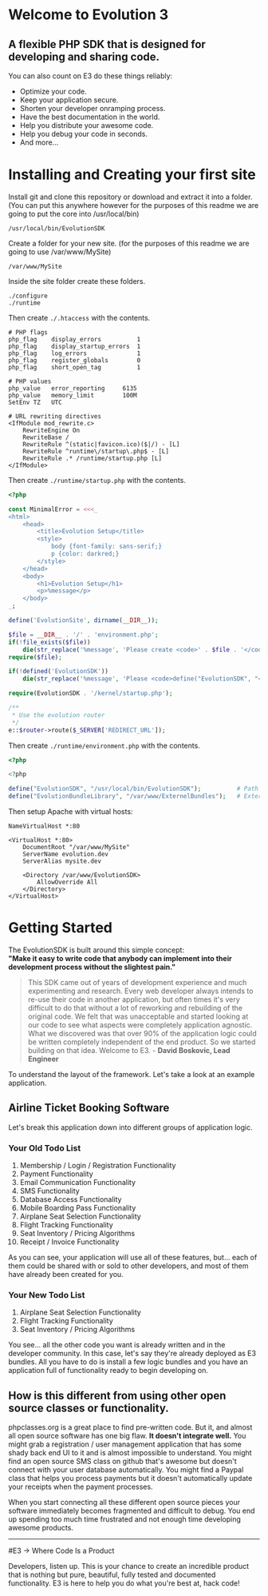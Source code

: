 Welcome to Evolution 3
===
## A flexible PHP SDK that is designed for developing and sharing code.

You can also count on E3 do these things reliably:

* Optimize your code.
* Keep your application secure.
* Shorten your developer onramping process.
* Have the best documentation in the world.
* Help you distribute your awesome code.
* Help you debug your code in seconds.
* And more...

# Installing and Creating your first site

Install git and clone this repository or download and extract it into a folder. (You can put this anywhere however for the purposes of this readme we are going to put the core into /usr/local/bin)

	/usr/local/bin/EvolutionSDK
	
Create a folder for your new site. (for the purposes of this readme we are going to use /var/www/MySite)

	/var/www/MySite

Inside the site folder create these folders.

	./configure
	./runtime

Then create `./.htaccess` with the contents.

	# PHP flags
	php_flag    display_errors          1
	php_flag    display_startup_errors  1
	php_flag    log_errors              1
	php_flag    register_globals        0
	php_flag    short_open_tag          1

	# PHP values
	php_value   error_reporting     6135
	php_value   memory_limit        100M
	SetEnv TZ   UTC

	# URL rewriting directives
	<IfModule mod_rewrite.c>
		RewriteEngine On
		RewriteBase /
		RewriteRule ^(static|favicon.ico)($|/) - [L]
		RewriteRule ^runtime\/startup\.php$ - [L]
		RewriteRule .* /runtime/startup.php [L]
	</IfModule>

Then create `./runtime/startup.php` with the contents.

```php
<?php

const MinimalError = <<<_
<html>
	<head>
		<title>Evolution Setup</title>
		<style>
			body {font-family: sans-serif;}
			p {color: darkred;}
		</style>
	</head>
	<body>
		<h1>Evolution Setup</h1>
		<p>%message</p>
	</body>
_;

define('EvolutionSite', dirname(__DIR__));

$file = __DIR__ . '/' . 'environment.php';
if(!file_exists($file))
	die(str_replace('%message', 'Please create <code>' . $file . '</code>', MinimalError));
require($file);

if(!defined('EvolutionSDK'))
	die(str_replace('%message', 'Please <code>define("EvolutionSDK", "<i>/path/to/EvolutionSDK</i>");</code> in <code>' . $file . '</code>', MinimalError));

require(EvolutionSDK . '/kernel/startup.php');

/**
 * Use the evolution router
 */
e::$router->route($_SERVER['REDIRECT_URL']);
```

Then create `./runtime/environment.php` with the contents.

```php
<?php

<?php

define("EvolutionSDK", "/usr/local/bin/EvolutionSDK");          # Path to EvolutionSDK
define("EvolutionBundleLibrary", "/var/www/ExternelBundles");   # Externel Bundle Folder
```
	
Then setup Apache with virtual hosts:

	NameVirtualHost *:80
	
	<VirtualHost *:80>
		DocumentRoot "/var/www/MySite"
		ServerName evolution.dev
		ServerAlias mysite.dev
		
		<Directory /var/www/EvolutionSDK>
			AllowOverride All
		</Directory>
	</VirtualHost>

# Getting Started
The EvolutionSDK is built around this simple concept:  
**"Make it easy to write code that anybody can implement into their development process without the slightest pain."**

> This SDK came out of years of development experience and much experimenting and research. Every web developer always intends to re-use their code in another application, but often times it's very difficult to do that without a lot of reworking and rebuilding of the original code. We felt that was unacceptable and started looking at our code to see what aspects were completely application agnostic. What we discovered was that over 90% of the application logic could be written completely independent of the end product. So we started building on that idea. Welcome to E3. - **David Boskovic, Lead Engineer**

To understand the layout of the framework. Let's take a look at an example application.

## Airline Ticket Booking Software

Let's break this application down into different groups of application logic.

### Your Old Todo List

1. Membership / Login / Registration Functionality
2. Payment Functionality
3. Email Communication Functionality
4. SMS Functionality
5. Database Access Functionality
6. Mobile Boarding Pass Functionality
7. Airplane Seat Selection Functionality
8. Flight Tracking Functionality
9. Seat Inventory / Pricing Algorithms
10. Receipt / Invoice Functionality

As you can see, your application will use all of these features, but... each of them could be shared with or sold to other developers, and most of them have already been created for you.

### Your New Todo List

1. Airplane Seat Selection Functionality
2. Flight Tracking Functionality
3. Seat Inventory / Pricing Algorithms

You see... all the other code you want is already written and in the developer community. In this case, let's say they're already deployed as E3 bundles. All you have to do is install a few logic bundles and you have an application full of functionality ready to begin developing on.

## How is this different from using other open source classes or functionality.

phpclasses.org is a great place to find pre-written code. But it, and almost all open source software has one big flaw. **It doesn't integrate well.** You might grab a registration / user management application that has some shady back end UI to it and is almost impossible to understand. You might find an open source SMS class on github that's awesome but doesn't connect with your user database automatically. You might find a Paypal class that helps you process payments but it doesn't automatically update your receipts when the payment processes.

When you start connecting all these different open source pieces your software immediately becomes fragmented and difficult to debug. You end up spending too much time frustrated and not enough time developing awesome products.

----------------------------------

#E3 &rarr; Where Code Is a Product

Developers, listen up. This is your chance to create an incredible product that is nothing but pure, beautiful, fully tested and documented functionality. E3 is here to help you do what you're best at, hack code!